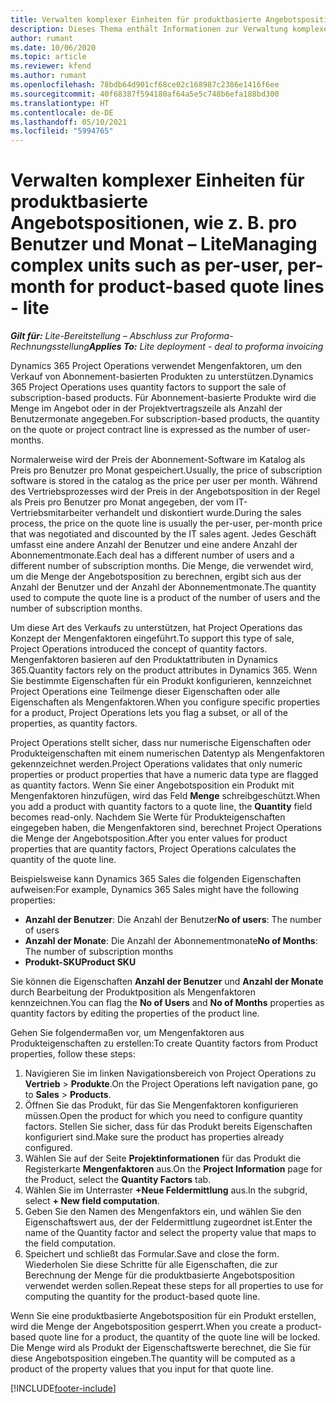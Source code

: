 ```yaml
---
title: Verwalten komplexer Einheiten für produktbasierte Angebotspositionen, wie z. B. pro Benutzer und Monat – Lite
description: Dieses Thema enthält Informationen zur Verwaltung komplexer Einheiten für produktbasierte Angebotspositionen.
author: rumant
ms.date: 10/06/2020
ms.topic: article
ms.reviewer: kfend
ms.author: rumant
ms.openlocfilehash: 78bdb64d901cf68ce02c168987c2386e1416f6ee
ms.sourcegitcommit: 40f68387f594180af64a5e5c748b6efa188bd300
ms.translationtype: HT
ms.contentlocale: de-DE
ms.lasthandoff: 05/10/2021
ms.locfileid: "5994765"
---
```

# <a name="managing-complex-units-such-as-per-user-per-month-for-product-based-quote-lines---lite"></a><span data-ttu-id="09cb6-103">Verwalten komplexer Einheiten für produktbasierte Angebotspositionen, wie z. B. pro Benutzer und Monat – Lite</span><span class="sxs-lookup"><span data-stu-id="09cb6-103">Managing complex units such as per-user, per-month for product-based quote lines - lite</span></span>

<span data-ttu-id="09cb6-104">_**Gilt für:** Lite-Bereitstellung – Abschluss zur Proforma-Rechnungsstellung_</span><span class="sxs-lookup"><span data-stu-id="09cb6-104">_**Applies To:** Lite deployment - deal to proforma invoicing_</span></span>

<span data-ttu-id="09cb6-105">Dynamics 365 Project Operations verwendet Mengenfaktoren, um den Verkauf von Abonnement-basierten Produkten zu unterstützen.</span><span class="sxs-lookup"><span data-stu-id="09cb6-105">Dynamics 365 Project Operations uses quantity factors to support the sale of subscription-based products.</span></span> <span data-ttu-id="09cb6-106">Für Abonnement-basierte Produkte wird die Menge im Angebot oder in der Projektvertragszeile als Anzahl der Benutzermonate angegeben.</span><span class="sxs-lookup"><span data-stu-id="09cb6-106">For subscription-based products, the quantity on the quote or project contract line is expressed as the number of user-months.</span></span>

<span data-ttu-id="09cb6-107">Normalerweise wird der Preis der Abonnement-Software im Katalog als Preis pro Benutzer pro Monat gespeichert.</span><span class="sxs-lookup"><span data-stu-id="09cb6-107">Usually, the price of subscription software is stored in the catalog as the price per user per month.</span></span> <span data-ttu-id="09cb6-108">Während des Vertriebsprozesses wird der Preis in der Angebotsposition in der Regel als Preis pro Benutzer pro Monat angegeben, der vom IT-Vertriebsmitarbeiter verhandelt und diskontiert wurde.</span><span class="sxs-lookup"><span data-stu-id="09cb6-108">During the sales process, the price on the quote line is usually the per-user, per-month price that was negotiated and discounted by the IT sales agent.</span></span> <span data-ttu-id="09cb6-109">Jedes Geschäft umfasst eine andere Anzahl der Benutzer und eine andere Anzahl der Abonnementmonate.</span><span class="sxs-lookup"><span data-stu-id="09cb6-109">Each deal has a different number of users and a different number of subscription months.</span></span> <span data-ttu-id="09cb6-110">Die Menge, die verwendet wird, um die Menge der Angebotsposition zu berechnen, ergibt sich aus der Anzahl der Benutzer und der Anzahl der Abonnementmonate.</span><span class="sxs-lookup"><span data-stu-id="09cb6-110">The quantity used to compute the quote line is a product of the number of users and the number of subscription months.</span></span>

<span data-ttu-id="09cb6-111">Um diese Art des Verkaufs zu unterstützen, hat Project Operations das Konzept der Mengenfaktoren eingeführt.</span><span class="sxs-lookup"><span data-stu-id="09cb6-111">To support this type of sale, Project Operations introduced the concept of quantity factors.</span></span> <span data-ttu-id="09cb6-112">Mengenfaktoren basieren auf den Produktattributen in Dynamics 365.</span><span class="sxs-lookup"><span data-stu-id="09cb6-112">Quantity factors rely on the product attributes in Dynamics 365.</span></span> <span data-ttu-id="09cb6-113">Wenn Sie bestimmte Eigenschaften für ein Produkt konfigurieren, kennzeichnet Project Operations eine Teilmenge dieser Eigenschaften oder alle Eigenschaften als Mengenfaktoren.</span><span class="sxs-lookup"><span data-stu-id="09cb6-113">When you configure specific properties for a product, Project Operations lets you flag a subset, or all of the properties, as quantity factors.</span></span>

<span data-ttu-id="09cb6-114">Project Operations stellt sicher, dass nur numerische Eigenschaften oder Produkteigenschaften mit einem numerischen Datentyp als Mengenfaktoren gekennzeichnet werden.</span><span class="sxs-lookup"><span data-stu-id="09cb6-114">Project Operations validates that only numeric properties or product properties that have a numeric data type are flagged as quantity factors.</span></span> <span data-ttu-id="09cb6-115">Wenn Sie einer Angebotsposition ein Produkt mit Mengenfaktoren hinzufügen, wird das Feld **Menge** schreibgeschützt.</span><span class="sxs-lookup"><span data-stu-id="09cb6-115">When you add a product with quantity factors to a quote line, the **Quantity** field becomes read-only.</span></span> <span data-ttu-id="09cb6-116">Nachdem Sie Werte für Produkteigenschaften eingegeben haben, die Mengenfaktoren sind, berechnet Project Operations die Menge der Angebotsposition.</span><span class="sxs-lookup"><span data-stu-id="09cb6-116">After you enter values for product properties that are quantity factors, Project Operations calculates the quantity of the quote line.</span></span>

<span data-ttu-id="09cb6-117">Beispielsweise kann Dynamics 365 Sales die folgenden Eigenschaften aufweisen:</span><span class="sxs-lookup"><span data-stu-id="09cb6-117">For example, Dynamics 365 Sales might have the following properties:</span></span>

- <span data-ttu-id="09cb6-118">**Anzahl der Benutzer**: Die Anzahl der Benutzer</span><span class="sxs-lookup"><span data-stu-id="09cb6-118">**No of users**: The number of users</span></span>
- <span data-ttu-id="09cb6-119">**Anzahl der Monate**: Die Anzahl der Abonnementmonate</span><span class="sxs-lookup"><span data-stu-id="09cb6-119">**No of Months**: The number of subscription months</span></span>
- <span data-ttu-id="09cb6-120">**Produkt-SKU**</span><span class="sxs-lookup"><span data-stu-id="09cb6-120">**Product SKU**</span></span>

<span data-ttu-id="09cb6-121">Sie können die Eigenschaften **Anzahl der Benutzer** und **Anzahl der Monate** durch Bearbeitung der Produktposition als Mengenfaktoren kennzeichnen.</span><span class="sxs-lookup"><span data-stu-id="09cb6-121">You can flag the **No of Users** and **No of Months** properties as quantity factors by editing the properties of the product line.</span></span>

<span data-ttu-id="09cb6-122">Gehen Sie folgendermaßen vor, um Mengenfaktoren aus Produkteigenschaften zu erstellen:</span><span class="sxs-lookup"><span data-stu-id="09cb6-122">To create Quantity factors from Product properties, follow these steps:</span></span>

1. <span data-ttu-id="09cb6-123">Navigieren Sie im linken Navigationsbereich von Project Operations zu **Vertrieb** > **Produkte**.</span><span class="sxs-lookup"><span data-stu-id="09cb6-123">On the Project Operations left navigation pane, go to **Sales** > **Products**.</span></span>
2. <span data-ttu-id="09cb6-124">Öffnen Sie das Produkt, für das Sie Mengenfaktoren konfigurieren müssen.</span><span class="sxs-lookup"><span data-stu-id="09cb6-124">Open the product for which you need to configure quantity factors.</span></span> <span data-ttu-id="09cb6-125">Stellen Sie sicher, dass für das Produkt bereits Eigenschaften konfiguriert sind.</span><span class="sxs-lookup"><span data-stu-id="09cb6-125">Make sure the product has properties already configured.</span></span>
3. <span data-ttu-id="09cb6-126">Wählen Sie auf der Seite **Projektinformationen** für das Produkt die Registerkarte **Mengenfaktoren** aus.</span><span class="sxs-lookup"><span data-stu-id="09cb6-126">On the **Project Information** page for the Product, select the **Quantity Factors** tab.</span></span>
4. <span data-ttu-id="09cb6-127">Wählen Sie im Unterraster **+Neue Feldermittlung** aus.</span><span class="sxs-lookup"><span data-stu-id="09cb6-127">In the subgrid, select **+ New field computation**.</span></span>
5. <span data-ttu-id="09cb6-128">Geben Sie den Namen des Mengenfaktors ein, und wählen Sie den Eigenschaftswert aus, der der Feldermittlung zugeordnet ist.</span><span class="sxs-lookup"><span data-stu-id="09cb6-128">Enter the name of the Quantity factor and select the property value that maps to the field computation.</span></span>
6. <span data-ttu-id="09cb6-129">Speichert und schließt das Formular.</span><span class="sxs-lookup"><span data-stu-id="09cb6-129">Save and close the form.</span></span> <span data-ttu-id="09cb6-130">Wiederholen Sie diese Schritte für alle Eigenschaften, die zur Berechnung der Menge für die produktbasierte Angebotsposition verwendet werden sollen.</span><span class="sxs-lookup"><span data-stu-id="09cb6-130">Repeat these steps for all properties to use for computing the quantity for the product-based quote line.</span></span>

<span data-ttu-id="09cb6-131">Wenn Sie eine produktbasierte Angebotsposition für ein Produkt erstellen, wird die Menge der Angebotsposition gesperrt.</span><span class="sxs-lookup"><span data-stu-id="09cb6-131">When you create a product-based quote line for a product, the quantity of the quote line will be locked.</span></span> <span data-ttu-id="09cb6-132">Die Menge wird als Produkt der Eigenschaftswerte berechnet, die Sie für diese Angebotsposition eingeben.</span><span class="sxs-lookup"><span data-stu-id="09cb6-132">The quantity will be computed as a product of the property values that you input for that quote line.</span></span>


[!INCLUDE[footer-include](../../includes/footer-banner.md)]
